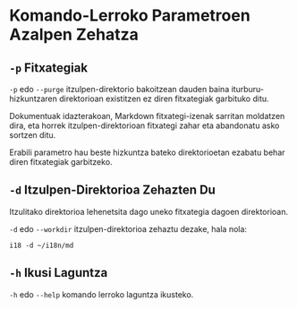 # Komando-Lerroko Parametroen Azalpen Zehatza

## `-p` Fitxategiak

`-p` edo `--purge` itzulpen-direktorio bakoitzean dauden baina iturburu-hizkuntzaren direktorioan existitzen ez diren fitxategiak garbituko ditu.

Dokumentuak idazterakoan, Markdown fitxategi-izenak sarritan moldatzen dira, eta horrek itzulpen-direktorioan fitxategi zahar eta abandonatu asko sortzen ditu.

Erabili parametro hau beste hizkuntza bateko direktorioetan ezabatu behar diren fitxategiak garbitzeko.

## `-d` Itzulpen-Direktorioa Zehazten Du

Itzulitako direktorioa lehenetsita dago uneko fitxategia dagoen direktorioan.

`-d` edo `--workdir` itzulpen-direktorioa zehaztu dezake, hala nola:

```
i18 -d ~/i18n/md
```

## `-h` Ikusi Laguntza

`-h` edo `--help` komando lerroko laguntza ikusteko.